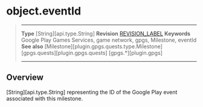 # object.eventId

> --------------------- ------------------------------------------------------------------------------------------
> __Type__              [String][api.type.String]
> __Revision__          [REVISION_LABEL](REVISION_URL)
> __Keywords__          Google Play Games Services, game network, gpgs, Milestone, eventId
> __See also__          [Milestone][plugin.gpgs.quests.type.Milestone]
>						[gpgs.quests][plugin.gpgs.quests]
>                       [gpgs.*][plugin.gpgs]
> --------------------- ------------------------------------------------------------------------------------------

## Overview

[String][api.type.String] representing the ID of the Google&nbsp;Play event associated with this milestone.